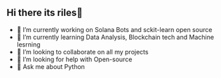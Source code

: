## Hi there its riles👋



- 🔭 I’m currently working on Solana Bots and sckit-learn open source
- 🌱 I’m currently learning Data Analysis, Blockchain tech and Machine lesrning
- 👯 I’m looking to collaborate on all my projects
- 🤔 I’m looking for help with Open-source 
- 💬 Ask me about Python 
<!--<hr />
<a href="https://github.com/anuraghazra/github-readme-stats">
  <img height=300 align="center" src="https://github-readme-stats.vercel.app/api?username=ultrasage-danz&show_icons=true&theme=radical" />
</a>
<hr />
<a href="https://github.com/anuraghazra/convoychat">
  <img height=300 align="center" src="https://github-readme-stats.vercel.app/api/top-langs?username=ultrasage-danz&show_icons=true&theme=radical&langs_count=7&card_width=800" />
</a> -->

